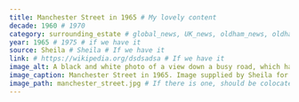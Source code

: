 ```yaml
---
title: Manchester Street in 1965 # My lovely content
decade: 1960 # 1970
category: surrounding_estate # global_news, UK_news, oldham_news, oldham_history, towers, surrounding_estate # Always exactly one category
year: 1965 # 1975 # if we have it
source: Sheila # Sheila # If we have it
link: # https://wikipedia.org/dsdsadsa # If we have it
image_alt: A black and white photo of a view down a busy road, which has plenty of cars on it. There are street lamps and houses lining the road, with a row of shops visible in the background. The road seems to curve off to the right, uphill from the photograph’s perspective. There is a yellow piece of paper stuck to the bottom, which reads Manchester ST. 1965 # If there is one
image_caption: Manchester Street in 1965. Image supplied by Sheila for ‘The Towers: A history of Crossbank and Summervale’. Licence - CC BY-NC-ND 4.0 # If there is one
image_path: manchester_street.jpg # If there is one, should be colocated with the index.md file in the folder
---
```



